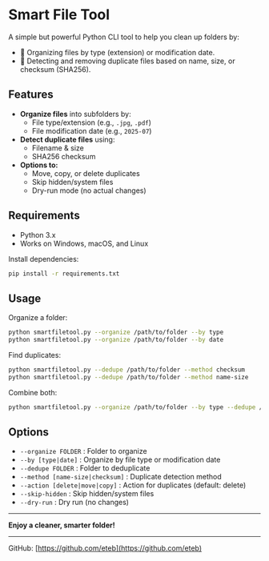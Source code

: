 # Smart File Tool

A simple but powerful Python CLI tool to help you clean up folders by:

- 📁 Organizing files by type (extension) or modification date.
- 🧹 Detecting and removing duplicate files based on name, size, or checksum (SHA256).

## Features

- **Organize files** into subfolders by:
  - File type/extension (e.g., `.jpg`, `.pdf`)
  - File modification date (e.g., `2025-07`)
- **Detect duplicate files** using:
  - Filename & size
  - SHA256 checksum
- **Options to:**
  - Move, copy, or delete duplicates
  - Skip hidden/system files
  - Dry-run mode (no actual changes)

## Requirements

- Python 3.x
- Works on Windows, macOS, and Linux

Install dependencies:

```bash
pip install -r requirements.txt
```

## Usage

Organize a folder:

```bash
python smartfiletool.py --organize /path/to/folder --by type
python smartfiletool.py --organize /path/to/folder --by date
```

Find duplicates:

```bash
python smartfiletool.py --dedupe /path/to/folder --method checksum
python smartfiletool.py --dedupe /path/to/folder --method name-size
```

Combine both:

```bash
python smartfiletool.py --organize /path/to/folder --by type --dedupe /path/to/folder
```


## Options

- `--organize FOLDER` : Folder to organize
- `--by [type|date]` : Organize by file type or modification date
- `--dedupe FOLDER` : Folder to deduplicate
- `--method [name-size|checksum]` : Duplicate detection method
- `--action [delete|move|copy]` : Action for duplicates (default: delete)
- `--skip-hidden` : Skip hidden/system files
- `--dry-run` : Dry run (no changes)

---

**Enjoy a cleaner, smarter folder!**

---

GitHub: [https://github.com/eteb](https://github.com/eteb)
